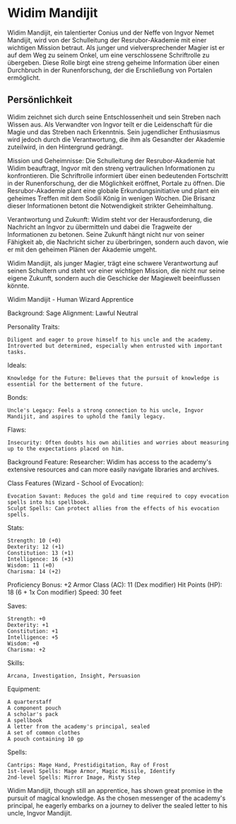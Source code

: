 # Widim Mandijit

Widim Mandijit, ein talentierter Conius und der Neffe von Ingvor Nemet Mandijit, wird von der Schulleitung der Resrubor-Akademie mit einer wichtigen Mission betraut. Als junger und vielversprechender Magier ist er auf dem Weg zu seinem Onkel, um eine verschlossene Schriftrolle zu übergeben. Diese Rolle birgt eine streng geheime Information über einen Durchbruch in der Runenforschung, der die Erschließung von Portalen ermöglicht.

## Persönlichkeit
Widim zeichnet sich durch seine Entschlossenheit und sein Streben nach Wissen aus. Als Verwandter von Ingvor teilt er die Leidenschaft für die Magie und das Streben nach Erkenntnis. Sein jugendlicher Enthusiasmus wird jedoch durch die Verantwortung, die ihm als Gesandter der Akademie zuteilwird, in den Hintergrund gedrängt.

Mission und Geheimnisse:
Die Schulleitung der Resrubor-Akademie hat Widim beauftragt, Ingvor mit den streng vertraulichen Informationen zu konfrontieren. Die Schriftrolle informiert über einen bedeutenden Fortschritt in der Runenforschung, der die Möglichkeit eröffnet, Portale zu öffnen. Die Resrubor-Akademie plant eine globale Erkundungsinitiative und plant ein geheimes Treffen mit dem Sodili König in wenigen Wochen. Die Brisanz dieser Informationen betont die Notwendigkeit strikter Geheimhaltung.

Verantwortung und Zukunft:
Widim steht vor der Herausforderung, die Nachricht an Ingvor zu übermitteln und dabei die Tragweite der Informationen zu betonen. Seine Zukunft hängt nicht nur von seiner Fähigkeit ab, die Nachricht sicher zu überbringen, sondern auch davon, wie er mit den geheimen Plänen der Akademie umgeht.

Widim Mandijit, als junger Magier, trägt eine schwere Verantwortung auf seinen Schultern und steht vor einer wichtigen Mission, die nicht nur seine eigene Zukunft, sondern auch die Geschicke der Magiewelt beeinflussen könnte.

<!-- TODO Convert into char sheet pdf and sync with existing -->

Widim Mandijit - Human Wizard Apprentice

Background: Sage
Alignment: Lawful Neutral

Personality Traits:

    Diligent and eager to prove himself to his uncle and the academy.
    Introverted but determined, especially when entrusted with important tasks.

Ideals:

    Knowledge for the Future: Believes that the pursuit of knowledge is essential for the betterment of the future.

Bonds:

    Uncle's Legacy: Feels a strong connection to his uncle, Ingvor Mandijit, and aspires to uphold the family legacy.

Flaws:

    Insecurity: Often doubts his own abilities and worries about measuring up to the expectations placed on him.

Background Feature: Researcher:
Widim has access to the academy's extensive resources and can more easily navigate libraries and archives.

Class Features (Wizard - School of Evocation):

    Evocation Savant: Reduces the gold and time required to copy evocation spells into his spellbook.
    Sculpt Spells: Can protect allies from the effects of his evocation spells.

Stats:

    Strength: 10 (+0)
    Dexterity: 12 (+1)
    Constitution: 13 (+1)
    Intelligence: 16 (+3)
    Wisdom: 11 (+0)
    Charisma: 14 (+2)

Proficiency Bonus: +2
Armor Class (AC): 11 (Dex modifier)
Hit Points (HP): 18 (6 + 1x Con modifier)
Speed: 30 feet

Saves:

    Strength: +0
    Dexterity: +1
    Constitution: +1
    Intelligence: +5
    Wisdom: +0
    Charisma: +2

Skills:

    Arcana, Investigation, Insight, Persuasion

Equipment:

    A quarterstaff
    A component pouch
    A scholar's pack
    A spellbook
    A letter from the academy's principal, sealed
    A set of common clothes
    A pouch containing 10 gp

Spells:

    Cantrips: Mage Hand, Prestidigitation, Ray of Frost
    1st-level Spells: Mage Armor, Magic Missile, Identify
    2nd-level Spells: Mirror Image, Misty Step

Widim Mandijit, though still an apprentice, has shown great promise in the pursuit of magical knowledge. As the chosen messenger of the academy's principal, he eagerly embarks on a journey to deliver the sealed letter to his uncle, Ingvor Mandijit.
